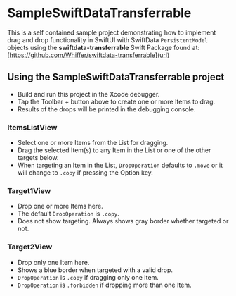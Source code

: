 # SampleSwiftDataTransferrable


This is a self contained sample project demonstrating how to implement drag and drop functionality in SwiftUI with SwiftData `PersistentModel` objects using the **swiftdata-transferrable** Swift Package found at: [https://github.com/Whiffer/swiftdata-transferrable](url)

## Using the SampleSwiftDataTransferrable project
- Build and run this project in the Xcode debugger.
- Tap the Toolbar + button above to create one or more Items to drag.
- Results of the drops will be printed in the debugging console.

### ItemsListView
- Select one or more Items from the List for dragging.
- Drag the selected Item(s) to any Item in the List or one of the other targets below.
- When targeting an Item in the List, `DropOperation` defaults to `.move` or it will change to `.copy` if pressing the Option key.
### Target1View
- Drop one or more Items here.
- The default `DropOperation` is `.copy`.
- Does not show targeting. Always shows gray border whether targeted or not.
### Target2View
- Drop only one Item here.
- Shows a blue border when targeted with a valid drop.
- `DropOperation` is `.copy` if dragging only one Item.
- `DropOperation` is `.forbidden` if dropping more than one Item.
